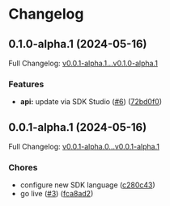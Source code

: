 # Changelog

## 0.1.0-alpha.1 (2024-05-16)

Full Changelog: [v0.0.1-alpha.1...v0.1.0-alpha.1](https://github.com/niklub/label-studio-python/compare/v0.0.1-alpha.1...v0.1.0-alpha.1)

### Features

* **api:** update via SDK Studio ([#6](https://github.com/niklub/label-studio-python/issues/6)) ([72bd0f0](https://github.com/niklub/label-studio-python/commit/72bd0f0cbd20d6a26bdf2744c02ccb50b6272186))

## 0.0.1-alpha.1 (2024-05-16)

Full Changelog: [v0.0.1-alpha.0...v0.0.1-alpha.1](https://github.com/niklub/label-studio-python/compare/v0.0.1-alpha.0...v0.0.1-alpha.1)

### Chores

* configure new SDK language ([c280c43](https://github.com/niklub/label-studio-python/commit/c280c43acb265520f7b0d38fed35899b29540774))
* go live ([#3](https://github.com/niklub/label-studio-python/issues/3)) ([fca8ad2](https://github.com/niklub/label-studio-python/commit/fca8ad2e3b1e2be9534079de2b6476fa96b83074))
